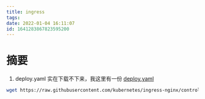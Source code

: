 ```yaml
---
title: ingress
tags: 
date: 2022-01-04 16:11:07
id: 1641283867823595200
---
```

# 摘要

1. deploy.yaml 实在下载不下来，我这里有一份 [deploy.yaml](assets\data\deploy.yaml) 

```sh
wget https://raw.githubusercontent.com/kubernetes/ingress-nginx/controller-v0.47.0/deploy/static/provider/baremetal/deploy.yaml
```

